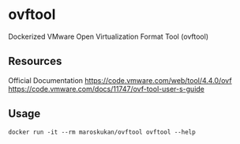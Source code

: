 # ovftool
Dockerized VMware Open Virtualization Format Tool (ovftool)


## Resources

Official Documentation
https://code.vmware.com/web/tool/4.4.0/ovf
https://code.vmware.com/docs/11747/ovf-tool-user-s-guide

## Usage
```
docker run -it --rm maroskukan/ovftool ovftool --help
```



